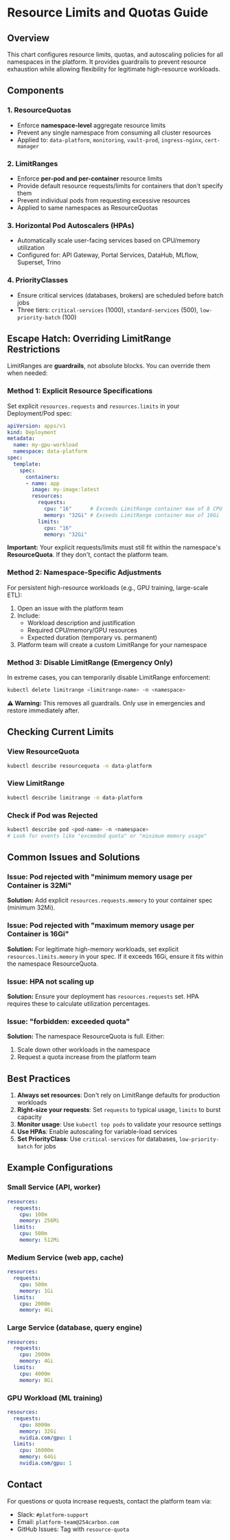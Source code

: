 # Resource Limits and Quotas Guide

## Overview

This chart configures resource limits, quotas, and autoscaling policies for all namespaces in the platform. It provides guardrails to prevent resource exhaustion while allowing flexibility for legitimate high-resource workloads.

## Components

### 1. ResourceQuotas
- Enforce **namespace-level** aggregate resource limits
- Prevent any single namespace from consuming all cluster resources
- Applied to: `data-platform`, `monitoring`, `vault-prod`, `ingress-nginx`, `cert-manager`

### 2. LimitRanges
- Enforce **per-pod and per-container** resource limits
- Provide default resource requests/limits for containers that don't specify them
- Prevent individual pods from requesting excessive resources
- Applied to same namespaces as ResourceQuotas

### 3. Horizontal Pod Autoscalers (HPAs)
- Automatically scale user-facing services based on CPU/memory utilization
- Configured for: API Gateway, Portal Services, DataHub, MLflow, Superset, Trino

### 4. PriorityClasses
- Ensure critical services (databases, brokers) are scheduled before batch jobs
- Three tiers: `critical-services` (1000), `standard-services` (500), `low-priority-batch` (100)

## Escape Hatch: Overriding LimitRange Restrictions

LimitRanges are **guardrails**, not absolute blocks. You can override them when needed:

### Method 1: Explicit Resource Specifications
Set explicit `resources.requests` and `resources.limits` in your Deployment/Pod spec:

```yaml
apiVersion: apps/v1
kind: Deployment
metadata:
  name: my-gpu-workload
  namespace: data-platform
spec:
  template:
    spec:
      containers:
      - name: app
        image: my-image:latest
        resources:
          requests:
            cpu: "16"      # Exceeds LimitRange container max of 8 CPU
            memory: "32Gi" # Exceeds LimitRange container max of 16Gi
          limits:
            cpu: "16"
            memory: "32Gi"
```

**Important:** Your explicit requests/limits must still fit within the namespace's **ResourceQuota**. If they don't, contact the platform team.

### Method 2: Namespace-Specific Adjustments
For persistent high-resource workloads (e.g., GPU training, large-scale ETL):

1. Open an issue with the platform team
2. Include:
   - Workload description and justification
   - Required CPU/memory/GPU resources
   - Expected duration (temporary vs. permanent)
3. Platform team will create a custom LimitRange for your namespace

### Method 3: Disable LimitRange (Emergency Only)
In extreme cases, you can temporarily disable LimitRange enforcement:

```bash
kubectl delete limitrange <limitrange-name> -n <namespace>
```

**⚠️ Warning:** This removes all guardrails. Only use in emergencies and restore immediately after.

## Checking Current Limits

### View ResourceQuota
```bash
kubectl describe resourcequota -n data-platform
```

### View LimitRange
```bash
kubectl describe limitrange -n data-platform
```

### Check if Pod was Rejected
```bash
kubectl describe pod <pod-name> -n <namespace>
# Look for events like "exceeded quota" or "minimum memory usage"
```

## Common Issues and Solutions

### Issue: Pod rejected with "minimum memory usage per Container is 32Mi"
**Solution:** Add explicit `resources.requests.memory` to your container spec (minimum 32Mi).

### Issue: Pod rejected with "maximum memory usage per Container is 16Gi"
**Solution:** For legitimate high-memory workloads, set explicit `resources.limits.memory` in your spec. If it exceeds 16Gi, ensure it fits within the namespace ResourceQuota.

### Issue: HPA not scaling up
**Solution:** Ensure your deployment has `resources.requests` set. HPA requires these to calculate utilization percentages.

### Issue: "forbidden: exceeded quota"
**Solution:** The namespace ResourceQuota is full. Either:
1. Scale down other workloads in the namespace
2. Request a quota increase from the platform team

## Best Practices

1. **Always set resources**: Don't rely on LimitRange defaults for production workloads
2. **Right-size your requests**: Set `requests` to typical usage, `limits` to burst capacity
3. **Monitor usage**: Use `kubectl top pods` to validate your resource settings
4. **Use HPAs**: Enable autoscaling for variable-load services
5. **Set PriorityClass**: Use `critical-services` for databases, `low-priority-batch` for jobs

## Example Configurations

### Small Service (API, worker)
```yaml
resources:
  requests:
    cpu: 100m
    memory: 256Mi
  limits:
    cpu: 500m
    memory: 512Mi
```

### Medium Service (web app, cache)
```yaml
resources:
  requests:
    cpu: 500m
    memory: 1Gi
  limits:
    cpu: 2000m
    memory: 4Gi
```

### Large Service (database, query engine)
```yaml
resources:
  requests:
    cpu: 2000m
    memory: 4Gi
  limits:
    cpu: 4000m
    memory: 8Gi
```

### GPU Workload (ML training)
```yaml
resources:
  requests:
    cpu: 8000m
    memory: 32Gi
    nvidia.com/gpu: 1
  limits:
    cpu: 16000m
    memory: 64Gi
    nvidia.com/gpu: 1
```

## Contact

For questions or quota increase requests, contact the platform team via:
- Slack: `#platform-support`
- Email: `platform-team@254carbon.com`
- GitHub Issues: Tag with `resource-quota`
